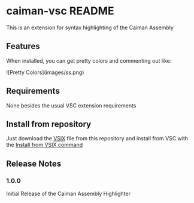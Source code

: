 # caiman-vsc README

This is an extension for syntax highlighting of the Caiman Assembly

## Features

When installed, you can get pretty colors and commenting out like:

\!\[Pretty Colors\]\(images/ss.png\)

## Requirements

None besides the usual VSC extension requirements

## Install from repository

Just download the [VSIX](caiman-vsc-0.0.1.vsix) file from this repository and install from VSC with the [Install from VSIX command](https://code.visualstudio.com/api/working-with-extensions/publishing-extension#packaging-extensions)

## Release Notes

### 1.0.0

Initial Release of the Caiman Assembly Highlighter
